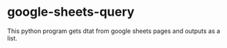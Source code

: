# google-sheets-query
This python program gets dtat from google sheets pages and outputs as a list.
